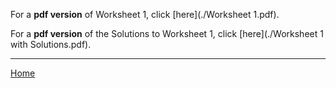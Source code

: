 For a **pdf version** of Worksheet 1, click [here](./Worksheet 1.pdf).

For a **pdf version** of the Solutions to Worksheet 1, click [here](./Worksheet 1 with Solutions.pdf).

---


[Home](./)

